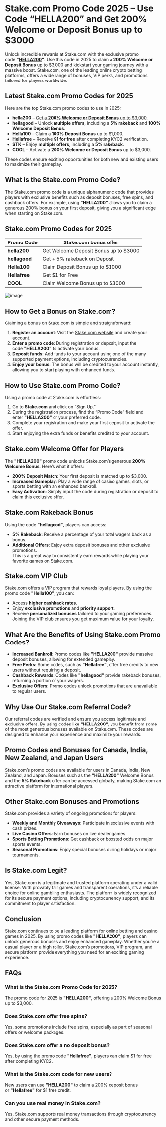 # **Stake.com Promo Code 2025 – Use Code “HELLA200” and Get 200% Welcome or Deposit Bonus up to $3000**

Unlock incredible rewards at Stake.com with the exclusive promo code **"**[**HELLA200**](https://stake.com/?offer=hella200&c=7896e10434)**"**. Use this code in 2025 to claim a **200% Welcome or Deposit Bonus** up to $3,000 and kickstart your gaming journey with a massive boost. Stake.com, one of the leading online crypto betting platforms, offers a wide range of bonuses, VIP perks, and promotions tailored for players worldwide.

## **Latest Stake.com Promo Codes for 2025**

Here are the top Stake.com promo codes to use in 2025:

*   **hella200** – [Get a **200% Welcome or Deposit Bonus** up to $3,000](https://stake.com/?offer=hella200&c=7896e10434).
*   **hellagood** – Unlock **multiple offers**, including a **5% rakeback** and **100% Welcome Deposit Bonus**.
*   **Hella100** – Claim a **100% Deposit Bonus** up to $1,000.
*   **Hellafree** – Receive **$1 for free** after completing KYC2 verification.
*   **STK** – Enjoy **multiple offers**, including a **5% rakeback**.
*   **COOL** – Activate a **200% Welcome or Deposit Bonus** up to $3,000.

These codes ensure exciting opportunities for both new and existing users to maximize their gameplay.

## **What is the Stake.com Promo Code?**

The Stake.com promo code is a unique alphanumeric code that provides players with exclusive benefits such as deposit bonuses, free spins, and cashback offers. For example, using **"HELLA200"** allows you to claim a generous 200% bonus on your first deposit, giving you a significant edge when starting on Stake.com.

## **Stake.com** **Promo Codes for 2025**

| **Promo Code** | **Stake.com bonus offer** |
| ---------------| ------------------------- |
| **hella200** | Get Welcome Deposit Bonus up to $3000 |
| **hellagood** | Get + 5% rakeback on Deposit |
| **Hella100** | Claim Deposit Bonus up to $1000 |
| **Hellafree** | Get $1 for Free |
| **COOL** | Claim Welcome Bonus up to $3000 |

![image](https://csgototem.com/wp-content/uploads/2023/12/stake-promo.webp)

## **How to Get a Bonus on Stake.com?**

Claiming a bonus on Stake.com is simple and straightforward:

1.  **Register an account**: Visit the [Stake.com website](https://stake.com/?offer=hella200&c=7896e10434) and create your account.
2.  **Enter a promo code**: During registration or deposit, input the code **"HELLA200"** to activate your bonus.
3.  **Deposit funds**: Add funds to your account using one of the many supported payment options, including cryptocurrencies.
4.  **Enjoy your bonus**: The bonus will be credited to your account instantly, allowing you to start playing with enhanced funds.

## **How to Use Stake.com Promo Code?**

Using a promo code at Stake.com is effortless:

1.  Go to **Stake.com** and click on “Sign Up.”
2.  During the registration process, find the “Promo Code” field and enter **"HELLA200"** or your preferred code.
3.  Complete your registration and make your first deposit to activate the offer.
4.  Start enjoying the extra funds or benefits credited to your account.

## **Stake.com Welcome Offer for Players**

The **"HELLA200"** promo code unlocks Stake.com’s generous **200% Welcome Bonus**. Here’s what it offers:

*   **200% Deposit Match**: Your first deposit is matched up to $3,000.
*   **Increased Gameplay**: Play a wide range of casino games, slots, or sports betting with an enhanced bankroll.
*   **Easy Activation**: Simply input the code during registration or deposit to claim this exclusive offer.

## **Stake.com Rakeback Bonus** 

Using the code **"hellagood"**, players can access:

*   **5% Rakeback**: Receive a percentage of your total wagers back as a bonus.
*   **Additional Offers**: Enjoy extra deposit bonuses and other exclusive promotions.  
    This is a great way to consistently earn rewards while playing your favorite games on Stake.com.

## **Stake.com VIP Club** 

Stake.com offers a VIP program that rewards loyal players. By using the promo code **"Hella100"**, you can:

*   Access **higher cashback rates**.
*   Enjoy **exclusive promotions** and **priority support**.
*   Receive **personalized bonuses** tailored to your gaming preferences.  
    Joining the VIP club ensures you get maximum value for your loyalty.

## **What Are the Benefits of Using Stake.com Promo Codes?**

*   **Increased Bankroll**: Promo codes like **"HELLA200"** provide massive deposit bonuses, allowing for extended gameplay.
*   **Free Perks**: Some codes, such as **"Hellafree"**, offer free credits to new users without requiring a deposit.
*   **Cashback Rewards**: Codes like **"hellagood"** provide rakeback bonuses, returning a portion of your wagers.
*   **Exclusive Offers**: Promo codes unlock promotions that are unavailable to regular users.

## **Why Use Our Stake.com Referral Code?**

Our referral codes are verified and ensure you access legitimate and exclusive offers. By using codes like **"HELLA200"**, you benefit from some of the most generous bonuses available on Stake.com. These codes are designed to enhance your experience and maximize your rewards.

## **Promo Codes and Bonuses for Canada, India, New Zealand, and Japan Users**

Stake.com’s promo codes are available for users in Canada, India, New Zealand, and Japan. Bonuses such as the **"HELLA200"** Welcome Bonus and the **5% Rakeback** offer can be accessed globally, making Stake.com an attractive platform for international players.

## **Other Stake.com Bonuses and Promotions**

Stake.com provides a variety of ongoing promotions for players:

*   **Weekly and Monthly Giveaways**: Participate in exclusive events with cash prizes.
*   **Live Casino Offers**: Earn bonuses on live dealer games.
*   **Sports Betting Promotions**: Get cashback or boosted odds on major sports events.
*   **Seasonal Promotions**: Enjoy special bonuses during holidays or major tournaments.

## **Is Stake.com Legit?**

Yes, Stake.com is a legitimate and trusted platform operating under a valid license. With provably fair games and transparent operations, it’s a reliable choice for online gambling enthusiasts. The platform is widely recognized for its secure payment options, including cryptocurrency support, and its commitment to player satisfaction.

## **Conclusion**

Stake.com continues to be a leading platform for online betting and casino games in 2025. By using promo codes like **"HELLA200"**, players can unlock generous bonuses and enjoy enhanced gameplay. Whether you’re a casual player or a high roller, Stake.com’s promotions, VIP program, and secure platform provide everything you need for an exciting gaming experience.

## **FAQs**

### **What is the Stake.com Promo Code for 2025?**

The promo code for 2025 is **"HELLA200"**, offering a 200% Welcome Bonus up to $3,000.

### **Does Stake.com offer free spins?**

Yes, some promotions include free spins, especially as part of seasonal offers or welcome packages.

### **Does Stake.com offer a no deposit bonus?**

Yes, by using the promo code **"Hellafree"**, players can claim $1 for free after completing KYC2.

### **What is the Stake.com code for new users?**

New users can use **"HELLA200"** to claim a 200% deposit bonus or **"Hellafree"** for $1 free credit.

### **Can you use real money in Stake.com?**

Yes, Stake.com supports real money transactions through cryptocurrency and other secure payment methods.
